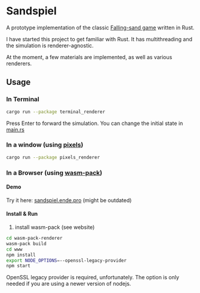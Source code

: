 # Sandspiel

A prototype implementation of the classic [Falling-sand game](https://en.wikipedia.org/wiki/Falling-sand_game) written in Rust.

I have started this project to get familiar with Rust. It has multithreading and the simulation is renderer-agnostic.

At the moment, a few materials are implemented, as well as various renderers.

## Usage
### In Terminal
```bash
cargo run --package terminal_renderer
```
Press Enter to forward the simulation. You can change the initial state in [main.rs](terminal_renderer%2Fsrc%2Fmain.rs)
### In a window (using [pixels](https://github.com/parasyte/pixels))
```bash
cargo run --package pixels_renderer
```
### In a Browser (using [wasm-pack](https://rustwasm.github.io/wasm-pack/))
#### Demo
Try it here: [sandspiel.ende.pro](https://sandspiel.ende.pro) (might be outdated)
#### Install & Run
1. install wasm-pack (see website)
```bash
cd wasm-pack-renderer
wasm-pack build
cd www
npm install
export NODE_OPTIONS=--openssl-legacy-provider
npm start
```
OpenSSL legacy provider is required, unfortunately. The option is only needed if you are using a newer version of nodejs.